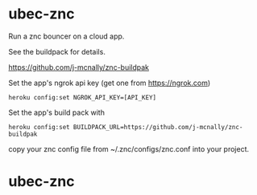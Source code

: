 # ubec-znc

Run a znc bouncer on a cloud app.

See the buildpack for details.

https://github.com/j-mcnally/znc-buildpak

Set the app's ngrok api key (get one from https://ngrok.com)

`heroku config:set NGROK_API_KEY=[API_KEY]`

Set the app's build pack with

`heroku config:set BUILDPACK_URL=https://github.com/j-mcnally/znc-buildpak`


copy your znc config file from ~/.znc/configs/znc.conf into your project.
# ubec-znc


